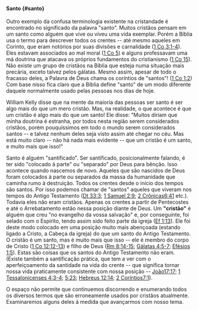 #### Santo {#santo}

Outro exemplo da confusa terminologia existente na cristandade é encontrado no significado da palavra &quot;santo&quot;. Muitos cristãos pensam em um santo como alguém que vive ou viveu uma vida exemplar. Porém a Bíblia usa o termo para descrever todos os crentes -- até mesmo aqueles em Corinto, que eram notórios por suas divisões e carnalidade ([1 Co 3:1-4](http://bibliaonline.com.br/acf/1co/3/1-4)). Eles estavam associados ao mal moral ([1 Co 5](http://bibliaonline.com.br/acf/1co/5)) e alguns professavam uma má doutrina que atacava os próprios fundamentos do cristianismo ([1 Co 15](http://bibliaonline.com.br/acf/1co/15)). Não existe um grupo de cristãos na Bíblia que esteja numa situação mais precária, exceto talvez pelos gálatas. Mesmo assim, apesar de todo o fracasso deles, a Palavra de Deus chama os coríntios de &quot;santos&quot;! ([1 Co 1:2](http://bibliaonline.com.br/acf/1co/1/2)) Com base nisso fica claro que a Bíblia define &quot;santo&quot; de um modo diferente daquele normalmente usado pelas pessoas nos dias de hoje.

William Kelly disse que na mente da maioria das pessoas ser santo é ser algo mais do que um mero cristão. Mas, na realidade, o que acontece é que um cristão é algo mais do que um santo! Ele disse: &quot;Muitos diriam que minha doutrina é estranha, por todos nesta região serem considerados cristãos, porém pouquíssimos em todo o mundo serem considerados santos -- e talvez nenhum deles seja visto assim até chegar no céu. Mas está muito claro -- não há nada mais evidente -- que um cristão é um santo, e muito mais que isso!&quot;

Santo é alguém &quot;santificado&quot;. Ser santificado, posicionalmente falando, é ter sido &quot;colocado à parte&quot; ou &quot;separado&quot; por Deus para bênção. Isso acontece quando nascemos de novo. Aqueles que são nascidos de Deus foram colocados à parte ou separados da massa da humanidade que caminha rumo à destruição. Todos os crentes desde o início dos tempos são santos. Por isso podemos chamar de &quot;santos&quot; aqueles que viveram nos tempos do Antigo Testamento ([Dt 33:3](http://bibliaonline.com.br/acf/dt/3/33); [1 Samuel 2:9](http://bibliaonline.com.br/acf/1sm/2/9); [2 Crônicas6:41](http://bibliaonline.com.br/acf/2cr/6/41) etc.). Todavia eles não eram cristãos. Apenas os crentes a partir de Pentecostes e até o Arrebatamento estão nessa posição diante de Deus. Um **&quot;cristão&quot;** é alguém que creu &quot;no evangelho da vossa salvação&quot; e, por conseguinte, foi selado com o Espírito, tendo assim sido feito parte da igreja ([Ef 1:13](http://bibliaonline.com.br/acf/ef/1/13)). Ele foi deste modo colocado em uma posição muito mais abençoada (estando ligado a Cristo, a Cabeça da igreja) do que um santo do Antigo Testamento. O cristão é um santo, mas é muito mais que isso -- ele é membro do corpo de Cristo ([1 Co 12:12-13](http://bibliaonline.com.br/acf/1co/12/12-13)) e filho de Deus ([Rm 8:14-15](http://bibliaonline.com.br/acf/rm/8/14-15); [Gálatas 4:5-7](http://bibliaonline.com.br/acf/gl/4/5-7); [Efésios 1:5](http://bibliaonline.com.br/acf/ef/1/5)). Estas são coisas que os santos do Antigo Testamento não eram. (Existe também a santificação prática, que tem a ver com o aperfeiçoamento da santidade na vida do crente -- que significa tornar nossa vida praticamente consistente com nossa posição -- [João17:17](http://bibliaonline.com.br/acf/jo/17/17); [1 Tessalonicenses 4:3-4](http://bibliaonline.com.br/acf/1ts/4/3-4); [5:23](http://bibliaonline.com.br/acf/1ts/5/23); [Hebreus 12:14](http://bibliaonline.com.br/acf/hb/12/14); [2 Coríntios7:1](http://bibliaonline.com.br/acf/2co/7/1)).

O espaço não permite que continuemos discorrendo e enumerando todos os diversos termos que são erroneamente usados por cristãos atualmente. Examinaremos alguns deles à medida que avançarmos com nosso tema.